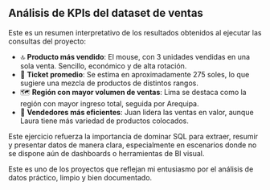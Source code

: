 ## Análisis de KPIs del dataset de ventas

Este es un resumen interpretativo de los resultados obtenidos al ejecutar las consultas del proyecto:

- 🔝 **Producto más vendido**: El mouse, con 3 unidades vendidas en una sola venta. Sencillo, económico y de alta rotación.
- 🧾 **Ticket promedio**: Se estima en aproximadamente 275 soles, lo que sugiere una mezcla de productos de distintos rangos.
- 🗺️ **Región con mayor volumen de ventas**: Lima se destaca como la región con mayor ingreso total, seguida por Arequipa.
- 👥 **Vendedores más eficientes**: Juan lidera las ventas en valor, aunque Laura tiene más variedad de productos colocados.

Este ejercicio refuerza la importancia de dominar SQL para extraer, resumir y presentar datos de manera clara, especialmente en escenarios donde no se dispone aún de dashboards o herramientas de BI visual.

Este es uno de los proyectos que reflejan mi entusiasmo por el análisis de datos práctico, limpio y bien documentado.

